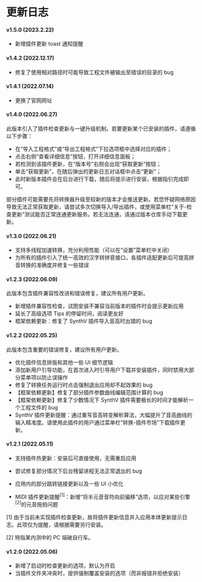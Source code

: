 # 更新日志



#### v1.5.0 (2023.2.22)

- 新增插件更新 toast 通知提醒

#### v1.4.2 (2022.12.17)

- 修复了使用相对路径时可能导致工程文件被输出至错误的目录的 bug

#### v1.4.1 (2022.07.14)

- 更换了官网网址

#### v1.4.0 (2022.06.27)

此版本引入了插件检查更新与一键升级机制。若要更新某个已安装的插件，请遵循以下步骤：

- 在“导入工程格式”或“导出工程格式”下拉选项框中选择对应的插件；
- 点击右侧“查看详细信息”按钮，打开详细信息面板；
- 若检测到该插件更新，在“版本号”右侧会出现“获取更新”按钮；
- 单击“获取更新”，在随后弹出的更新日志对话框中点击“更新”；
- 此时新版本插件会在后台进行下载，随后将提示进行安装，根据指引完成即可。

部分插件可能需要先将转换器升级至较新的版本才会推送更新。若您怀疑网络原因导致无法正常获取更新，请尝试多次切换导入/导出插件，或使用菜单栏“关于-检查更新”测试能否正常连通更新服务。若无法连通，请通过版本仓库手动下载更新。

#### v1.3.0 (2022.06.21)

- 支持多线程加速转换，充分利用性能（可以在“设置”菜单栏中关闭）
- 为所有的插件引入了统一高效的汉字转拼音接口，各插件适配更新后可提高拼音转换的准确度并修复一些错误

#### v1.2.3 (2022.06.09)

此版本包含插件兼容性改进和错误修复，建议所有用户更新。

- 新增插件兼容性检查，试图安装不兼容当前版本的插件时会提示更新应用
- 延长了高级选项 Tips 的停留时间，阅读更友好
- 框架依赖更新：修复了 SynthV 插件导入音高时出错的 bug

#### v1.2.2 (2022.05.25)

此版本包含重要的错误修复，建议所有用户更新。

- 优化插件信息排版和其他一些 UI 细节逻辑
- 添加新用户引导功能，在首次进入时引导用户下载并安装插件，同时禁用大部分菜单项以防止误操作
- 修复了转换任务运行时点击强制退出应用却不起效果的 bug
- 【框架依赖更新】修复了部分插件参数曲线编辑范围计算的 bug
- 【框架依赖更新】修复了少数情况下 SynthV 插件需要极长的时间才能解析一个工程文件的 bug
- SynthV 插件更新提醒：通过重写音高转变解析算法，大幅提升了音高曲线的输入精准度。请使用此插件的用户通过菜单栏“转换-插件市场”下载插件更新。

#### v1.2.1 (2022.05.11)

- 支持插件热更新：安装后可直接使用，无需重启应用
- 尝试修复部分情况下后台残留进程无法正常退出的 bug
- 应用内的部分跳转链接更新以及一些 UI 小优化

- MIDI 插件更新提醒<sup>[1]</sup>：新增“将半元音音符向前偏移”选项，以应对某些引擎<sup>[2]</sup>的元音拖拍问题

[1] 由于当前未实现插件检查更新，故将插件更新信息并入应用本体更新提示日志。此项仅为提醒，请根据需要另行安装。

[2] 特指某内测中的 PC 端破自行车。

#### v1.2.0 (2022.05.06)

- 新增了启动时检查更新的选项，默认为开启
- 当插件文件夹冲突时，提供强制覆盖安装的选项（而非报错并拒绝安装）


